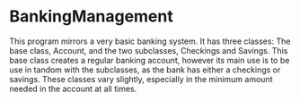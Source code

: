 # BankingManagement

This program mirrors a very basic banking system. It has three classes: The base class, Account, and the two subclasses, Checkings and Savings. This base class creates a regular banking account, however its main use is to be use in tandom with the subclasses, as the bank has either a checkings or savings. These classes vary slightly, especially in the minimum amount needed in the account at all times.
